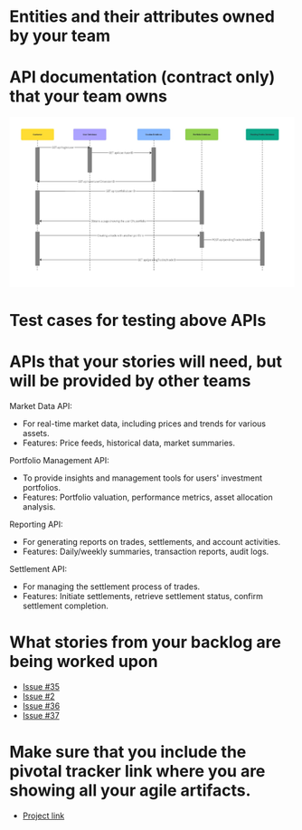 # Entities and their attributes owned by your team

# API documentation (contract only) that your team owns
![Local Image](api-sequence-diagram.jpg)

# Test cases for testing above APIs

# APIs that your stories will need, but will be provided by other teams
Market Data API:
- For real-time market data, including prices and trends for various assets.
- Features: Price feeds, historical data, market summaries.

Portfolio Management API:
- To provide insights and management tools for users' investment portfolios.
- Features: Portfolio valuation, performance metrics, asset allocation analysis.

Reporting API:
- For generating reports on trades, settlements, and account activities.
- Features: Daily/weekly summaries, transaction reports, audit logs.

Settlement API:
- For managing the settlement process of trades.
- Features: Initiate settlements, retrieve settlement status, confirm settlement completion.

# What stories from your backlog are being worked upon 
- [Issue #35](https://github.com/dhruvilk/CS673/issues/35)
- [Issue #2](https://github.com/dhruvilk/CS673/issues/2)
- [Issue #36](https://github.com/dhruvilk/CS673/issues/36)
- [Issue #37](https://github.com/dhruvilk/CS673/issues/37)

# Make sure that you include the pivotal tracker link where you are showing all your agile artifacts.
- [Project link](https://github.com/users/dhruvilk/projects/1/views/1?pane=issue&itemId=82301405)